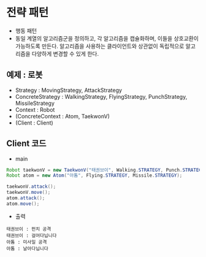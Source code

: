 # 전략 패턴

- 행동 패턴
- 동일 계열의 알고리즘군을 정의하고, 각 알고리즘을 캡슐화하며, 이들을 상호교환이 가능하도록 만든다. 알고리즘을 사용하는 클라이언트와 상관없이 독립적으로 알고리즘을 다양하게 변경할 수 있게 한다.


## 예제 : 로봇
- Strategy : MovingStrategy, AttackStrategy
- ConcreteStrategy : WalkingStrategy, FlyingStrategy, PunchStrategy, MissileStrategy
- Context : Robot
- (ConcreteContext : Atom, TaekwonV)
- (Client : Client)


## Client 코드

- main

```java
Robot taekwonV = new TaekwonV("태권브이", Walking.STRATEGY, Punch.STRATEGY);
Robot atom = new Atom("아톰", Flying.STRATEGY, Missile.STRATEGY);

taekwonV.attack();
taekwonV.move();
atom.attack();
atom.move();
```

- 출력

```
태권브이 : 펀치 공격
태권브이 : 걸어다닙니다
아톰 : 미사일 공격
아톰 : 날아다닙니다
```